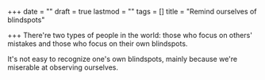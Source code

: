 +++
date = ""
draft = true
lastmod = ""
tags = []
title = "Remind ourselves of blindspots"

+++
There're two types of people in the world: those who focus on others' mistakes and those who focus on their own blindspots. 

It's not easy to recognize one's own blindspots, mainly because we're miserable at observing ourselves. 